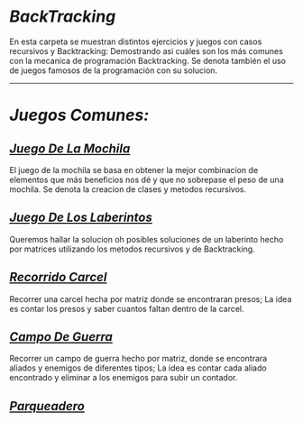 # _BackTracking_

En esta carpeta se muestran distintos ejercicios y juegos con casos recursivos y Backtracking: Demostrando asi cuáles son los más comunes con la mecanica de programación Backtracking. Se denota también el uso de juegos famosos de la programación con su solucion.

----

# _Juegos Comunes:_

## [_Juego De La Mochila_](./JuegoMochila)
El juego de la mochila se basa en obtener la mejor combinacion de elementos que más beneficios nos dé y que no sobrepase el
peso de una mochila. Se denota la creacion de clases y metodos recursivos.

## [_Juego De Los Laberintos_](./Laberinto)
Queremos hallar la solucion oh posibles soluciones de un laberinto hecho por matrices utilizando los metodos recursivos y de Backtracking.

## [_Recorrido Carcel_](./Carcel)
Recorrer una carcel hecha por matriz donde se encontraran presos; La idea es contar los presos y saber cuantos faltan dentro de la carcel.

## [_Campo De Guerra_](./CampoDeGuerra)
Recorrer un campo de guerra hecho por matriz, donde se encontrara aliados y enemigos de diferentes tipos; La idea es contar cada aliado encontrado y eliminar a los enemigos para subir un contador.

## [_Parqueadero_](./Parqueadero)
